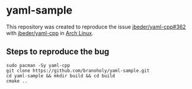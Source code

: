 # yaml-sample

This repository was created to reproduce the issue [jbeder/yaml-cpp#362](https://github.com/jbeder/yaml-cpp/issues/362) with [jbeder/yaml-cpp](https://github.com/jbeder/yaml-cpp) in  [Arch Linux](https://www.archlinux.org/packages/community/x86_64/yaml-cpp).

## Steps to reproduce the bug

```
sudo pacman -Sy yaml-cpp
git clone https://github.com/branoholy/yaml-sample.git
cd yaml-sample && mkdir build && cd build
cmake ..
```
